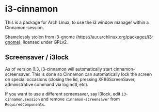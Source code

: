 i3-cinnamon
===========

This is a package for Arch Linux, to use the i3 window manager within a Cinnamon-session.

Shamelessly stolen from i3-gnome (https://aur.archlinux.org/packages/i3-gnome), licensed under GPLv2.

## Screensaver / i3lock
As of version 0.3, i3-cinnamon will automatically start cinnamon-screensaver. This is done so Cinnamon can automatically lock the screen on special occasions (closing the lid, pressing XF86ScreenSaver, administrative command via loginctl, etc).

If you want to use a different screensaver, say i3lock, edit `i3-cinnamon.session` and remove `cinnamon-screensaver` from `RequiredComponents`.
